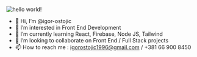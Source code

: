 ![hello world!](https://i.imgur.com/eJpQGVk.gif)

- 👋 Hi, I’m @igor-ostojic
- 👀 I’m interested in Front End Development
- 🌱 I’m currently learning React, Firebase, Node JS, Tailwind
- 💞️ I’m looking to collaborate on Front End / Full Stack projects
- 📫 How to reach me : igorostojic1996@gmail.com / +381 66 900 8450


<!---
igor-ostojic/igor-ostojic is a ✨ special ✨ repository because its `README.md` (this file) appears on your GitHub profile.
You can click the Preview link to take a look at your changes.
--->
